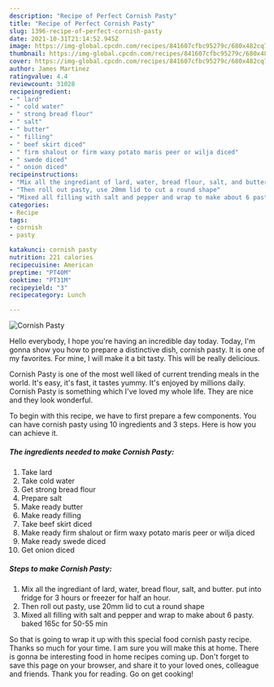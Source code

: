 ```yaml
---
description: "Recipe of Perfect Cornish Pasty"
title: "Recipe of Perfect Cornish Pasty"
slug: 1396-recipe-of-perfect-cornish-pasty
date: 2021-10-31T21:14:52.945Z
image: https://img-global.cpcdn.com/recipes/841607cfbc95279c/680x482cq70/cornish-pasty-recipe-main-photo.jpg
thumbnail: https://img-global.cpcdn.com/recipes/841607cfbc95279c/680x482cq70/cornish-pasty-recipe-main-photo.jpg
cover: https://img-global.cpcdn.com/recipes/841607cfbc95279c/680x482cq70/cornish-pasty-recipe-main-photo.jpg
author: James Martinez
ratingvalue: 4.4
reviewcount: 31028
recipeingredient:
- " lard"
- " cold water"
- " strong bread flour"
- " salt"
- " butter"
- " filling"
- " beef skirt diced"
- " firm shalout or firm waxy potato maris peer or wilja diced"
- " swede diced"
- " onion diced"
recipeinstructions:
- "Mix all the ingrediant of lard, water, bread flour, salt, and butter. put into fridge for 3 hours or freezer for half an hour."
- "Then roll out pasty, use 20mm lid to cut a round shape"
- "Mixed all filling with salt and pepper and wrap to make about 6 pasty. baked 165c for 50-55 min"
categories:
- Recipe
tags:
- cornish
- pasty

katakunci: cornish pasty 
nutrition: 221 calories
recipecuisine: American
preptime: "PT40M"
cooktime: "PT31M"
recipeyield: "3"
recipecategory: Lunch

---
```



![Cornish Pasty](https://img-global.cpcdn.com/recipes/841607cfbc95279c/680x482cq70/cornish-pasty-recipe-main-photo.jpg)

Hello everybody, I hope you're having an incredible day today. Today, I'm gonna show you how to prepare a distinctive dish, cornish pasty. It is one of my favorites. For mine, I will make it a bit tasty. This will be really delicious.

Cornish Pasty is one of the most well liked of current trending meals in the world. It's easy, it's fast, it tastes yummy. It's enjoyed by millions daily. Cornish Pasty is something which I've loved my whole life. They are nice and they look wonderful.




To begin with this recipe, we have to first prepare a few components. You can have cornish pasty using 10 ingredients and 3 steps. Here is how you can achieve it.

<!--inarticleads1-->

##### The ingredients needed to make Cornish Pasty:

1. Take  lard
1. Take  cold water
1. Get  strong bread flour
1. Prepare  salt
1. Make ready  butter
1. Make ready  filling
1. Take  beef skirt diced
1. Make ready  firm shalout or firm waxy potato maris peer or wilja diced
1. Make ready  swede diced
1. Get  onion diced




<!--inarticleads2-->

##### Steps to make Cornish Pasty:

1. Mix all the ingrediant of lard, water, bread flour, salt, and butter. put into fridge for 3 hours or freezer for half an hour.
1. Then roll out pasty, use 20mm lid to cut a round shape
1. Mixed all filling with salt and pepper and wrap to make about 6 pasty. baked 165c for 50-55 min




So that is going to wrap it up with this special food cornish pasty recipe. Thanks so much for your time. I am sure you will make this at home. There is gonna be interesting food in home recipes coming up. Don't forget to save this page on your browser, and share it to your loved ones, colleague and friends. Thank you for reading. Go on get cooking!
